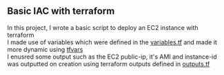 ## Basic IAC with terraform
In this project, I wrote a basic script to deploy an EC2 instance with terraform  
I made use of variables which were defined in the [variables.tf](./variables.tf) and made it more dynamic using [tfvars](terraform.tfvars)  
I enusred some output such as the EC2 public-ip, it's AMI and instance-id was outputted on creation using terraform outputs defined in [outputs.tf](./outputs.tf)